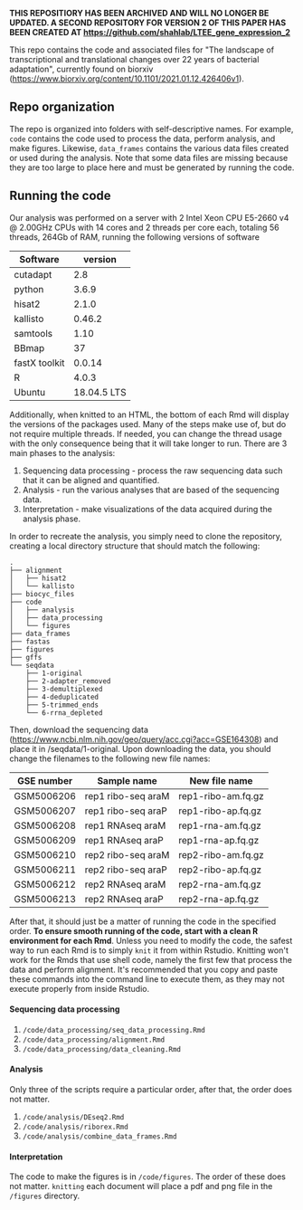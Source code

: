 **THIS REPOSITIORY HAS BEEN ARCHIVED AND WILL NO LONGER BE UPDATED. A SECOND REPOSITORY FOR VERSION 2 OF THIS PAPER HAS BEEN CREATED AT https://github.com/shahlab/LTEE_gene_expression_2**

This repo contains the code and associated files for "The landscape of transcriptional and translational changes over 22 years of bacterial adaptation", currently found on biorxiv (https://www.biorxiv.org/content/10.1101/2021.01.12.426406v1). 

## Repo organization

The repo is organized into folders with self-descriptive names. For example, `code` contains the code used to process the data, perform analysis, and make figures. Likewise, `data_frames` contains the various data files created or used during the analysis. Note that some data files are missing because they are too large to place here and must be generated by running the code.

## Running the code

Our analysis was performed on a server with 2 Intel Xeon CPU E5-2660 v4 @ 2.00GHz CPUs with 14 cores and 2 threads per core each, totaling 56 threads, 264Gb of RAM, running the following versions of software

| Software      	| version     	|
|---------------	|-------------	|
| cutadapt      	| 2.8         	|
| python        	| 3.6.9       	|
| hisat2        	| 2.1.0       	|
| kallisto      	| 0.46.2      	|
| samtools      	| 1.10        	|
| BBmap         	| 37          	|
| fastX toolkit 	| 0.0.14      	|
| R             	| 4.0.3       	|
| Ubuntu        	| 18.04.5 LTS 	|

Additionally, when knitted to an HTML, the bottom of each Rmd will display the versions of the packages used. Many of the steps make use of, but do not require multiple threads. If needed, you can change the thread usage with the only consequence being that it will take longer to run. There are 3 main phases to the analysis:  
1. Sequencing data processing - process the raw sequencing data such that it can be aligned and quantified.  
2. Analysis - run the various analyses that are based of the sequencing data.  
3. Interpretation - make visualizations of the data acquired during the analysis phase.

In order to recreate the analysis, you simply need to clone the repository, creating a local directory structure that should match the following:
```
.
├── alignment
│   ├── hisat2
│   └── kallisto
├── biocyc_files
├── code
│   ├── analysis
│   ├── data_processing
│   └── figures
├── data_frames
├── fastas
├── figures
├── gffs
└── seqdata
    ├── 1-original
    ├── 2-adapter_removed
    ├── 3-demultiplexed
    ├── 4-deduplicated
    ├── 5-trimmed_ends
    └── 6-rrna_depleted
```

Then, download the sequencing data (https://www.ncbi.nlm.nih.gov/geo/query/acc.cgi?acc=GSE164308) and place it in /seqdata/1-original. Upon downloading the data, you should change the filenames to the following new file names:

| GSE number 	| Sample name        	| New file name      	|
|------------	|--------------------	|--------------------	|
| GSM5006206 	| rep1 ribo-seq araM 	| rep1-ribo-am.fq.gz 	|
| GSM5006207 	| rep1 ribo-seq araP 	| rep1-ribo-ap.fq.gz 	|
| GSM5006208 	| rep1 RNAseq araM   	| rep1-rna-am.fq.gz  	|
| GSM5006209 	| rep1 RNAseq araP   	| rep1-rna-ap.fq.gz  	|
| GSM5006210 	| rep2 ribo-seq araM 	| rep2-ribo-am.fq.gz 	|
| GSM5006211 	| rep2 ribo-seq araP 	| rep2-ribo-ap.fq.gz 	|
| GSM5006212 	| rep2 RNAseq araM   	| rep2-rna-am.fq.gz  	|
| GSM5006213 	| rep2 RNAseq araP   	| rep2-rna-ap.fq.gz  	|

After that, it should just be a matter of running the code in the specified order. **To ensure smooth running of the code, start with a clean R environment for each Rmd**. Unless you need to modify the code, the safest way to run each Rmd is to simply `knit` it from within Rstudio. Knitting won't work for the Rmds that use shell code, namely the first few that process the data and perform alignment. It's recommended that you copy and paste these commands into the command line to execute them, as they may not execute properly from inside Rstudio. 

#### Sequencing data processing

1. `/code/data_processing/seq_data_processing.Rmd`  
2. `/code/data_processing/alignment.Rmd`  
3. `/code/data_processing/data_cleaning.Rmd`

#### Analysis

Only three of the scripts require a particular order, after that, the order does not matter.  

1. `/code/analysis/DEseq2.Rmd`  
2. `/code/analysis/riborex.Rmd`  
3. `/code/analysis/combine_data_frames.Rmd`  

#### Interpretation

The code to make the figures is in `/code/figures`. The order of these does not matter. `knitting` each document will place a pdf and png file in the `/figures` directory.





